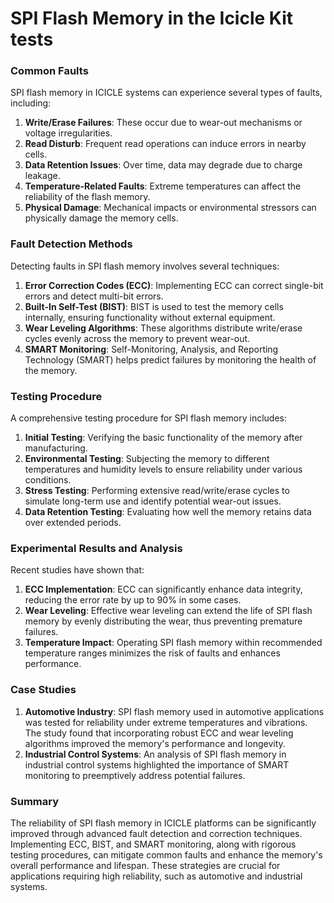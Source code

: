 # SPI Flash Memory in the Icicle Kit tests

### Common Faults

SPI flash memory in ICICLE systems can experience several types of faults, including:

1. **Write/Erase Failures**: These occur due to wear-out mechanisms or voltage irregularities.
2. **Read Disturb**: Frequent read operations can induce errors in nearby cells.
3. **Data Retention Issues**: Over time, data may degrade due to charge leakage.
4. **Temperature-Related Faults**: Extreme temperatures can affect the reliability of the flash memory.
5. **Physical Damage**: Mechanical impacts or environmental stressors can physically damage the memory cells.

### Fault Detection Methods

Detecting faults in SPI flash memory involves several techniques:

1. **Error Correction Codes (ECC)**: Implementing ECC can correct single-bit errors and detect multi-bit errors.
2. **Built-In Self-Test (BIST)**: BIST is used to test the memory cells internally, ensuring functionality without external equipment.
3. **Wear Leveling Algorithms**: These algorithms distribute write/erase cycles evenly across the memory to prevent wear-out.
4. **SMART Monitoring**: Self-Monitoring, Analysis, and Reporting Technology (SMART) helps predict failures by monitoring the health of the memory.

### Testing Procedure

A comprehensive testing procedure for SPI flash memory includes:

1. **Initial Testing**: Verifying the basic functionality of the memory after manufacturing.
2. **Environmental Testing**: Subjecting the memory to different temperatures and humidity levels to ensure reliability under various conditions.
3. **Stress Testing**: Performing extensive read/write/erase cycles to simulate long-term use and identify potential wear-out issues.
4. **Data Retention Testing**: Evaluating how well the memory retains data over extended periods.

### Experimental Results and Analysis

Recent studies have shown that:

1. **ECC Implementation**: ECC can significantly enhance data integrity, reducing the error rate by up to 90% in some cases.
2. **Wear Leveling**: Effective wear leveling can extend the life of SPI flash memory by evenly distributing the wear, thus preventing premature failures.
3. **Temperature Impact**: Operating SPI flash memory within recommended temperature ranges minimizes the risk of faults and enhances performance.

### Case Studies

1. **Automotive Industry**: SPI flash memory used in automotive applications was tested for reliability under extreme temperatures and vibrations. The study found that incorporating robust ECC and wear leveling algorithms improved the memory's performance and longevity.
2. **Industrial Control Systems**: An analysis of SPI flash memory in industrial control systems highlighted the importance of SMART monitoring to preemptively address potential failures.

### Summary

The reliability of SPI flash memory in ICICLE platforms can be significantly improved through advanced fault detection and correction techniques. Implementing ECC, BIST, and SMART monitoring, along with rigorous testing procedures, can mitigate common faults and enhance the memory's overall performance and lifespan. These strategies are crucial for applications requiring high reliability, such as automotive and industrial systems.
